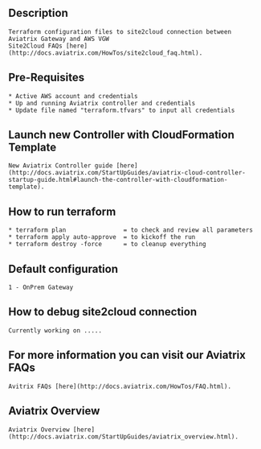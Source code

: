 Description
-----------
    Terraform configuration files to site2cloud connection between Aviatrix Gateway and AWS VGW
    Site2Cloud FAQs [here](http://docs.aviatrix.com/HowTos/site2cloud_faq.html).

Pre-Requisites
--------------
    * Active AWS account and credentials
    * Up and running Aviatrix controller and credentials
    * Update file named "terraform.tfvars" to input all credentials

Launch new Controller with CloudFormation Template
--------------------------------------------------
    New Aviatrix Controller guide [here](http://docs.aviatrix.com/StartUpGuides/aviatrix-cloud-controller-startup-guide.html#launch-the-controller-with-cloudformation-template).

How to run terraform
--------------------
    * terraform plan                = to check and review all parameters
    * terraform apply auto-approve  = to kickoff the run
    * terraform destroy -force      = to cleanup everything 

Default configuration
---------------------
    1 - OnPrem Gateway

How to debug site2cloud connection
----------------------------------
    Currently working on .....

For more information you can visit our Aviatrix FAQs
----------------------------------------------------
    Avitrix FAQs [here](http://docs.aviatrix.com/HowTos/FAQ.html).

Aviatrix Overview
-----------------
    Aviatrix Overview [here](http://docs.aviatrix.com/StartUpGuides/aviatrix_overview.html).

